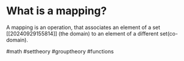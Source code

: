 # What is a mapping? 
A mapping is an operation, that associates an element of a set [[20240929155814]] (the domain) to an element of a different set(co-domain).

#math #settheory #grouptheory #functions
